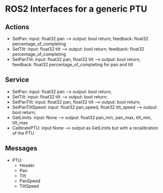 # ROS2 Interfaces for a generic PTU

## Actions

- SetPan: input: float32 pan --> output: bool return; feedback: float32 percentage_of_completing
- SetTilt: input: float32 tilt --> output: bool return; feedback: float32 percentage_of_completing
- SetPanTilt: input: float32 pan, float32 tilt --> output: bool return; feedback: float32 percentage_of_completing for pan and tilt

## Service

- SetPan: input: float32 pan --> output: bool return; 
- SetTilt: input: float32 tilt --> output: bool return; 
- SetPanTilt: input: float32 pan, float32 tilt --> output: bool return; 
- SetPanTiltSpeed: input: float32 pan_speed, float32 tilt_speed --> output: bool return; 
- GetLimits: input: None --> output: float32 pan_min, pan_max, tilt_min, tilt_max
- CalibratePTU: input None --> output as GetLimits but with a recalibration of the PTU

## Messages

- PTU: 
	- Header
	- Pan
	- Tilt
	- PanSpeed
	- TiltSpeed